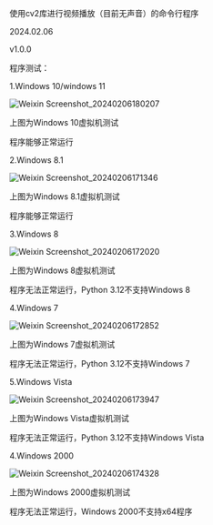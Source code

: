 使用cv2库进行视频播放（目前无声音）的命令行程序

2024.02.06

v1.0.0

程序测试：

1.Windows 10/windows 11

![Weixin Screenshot_20240206180207](https://github.com/HomoiNuo/PythonCode/assets/158718078/1971fa0a-6354-407a-ad31-c82031ecf7cb)

上图为Windows 10虚拟机测试

程序能够正常运行

2.Windows 8.1

![Weixin Screenshot_20240206171346](https://github.com/HomoiNuo/CPPCode/assets/158718078/d2b59235-eacf-4bb4-bf7d-aadb2bb0fe46)

上图为Windows 8.1虚拟机测试

程序能够正常运行

3.Windows 8

![Weixin Screenshot_20240206172020](https://github.com/HomoiNuo/CPPCode/assets/158718078/b9895c1d-cde0-4798-8fbf-afcebad7051a)

上图为Windows 8虚拟机测试

程序无法正常运行，Python 3.12不支持Windows 8

4.Windows 7

![Weixin Screenshot_20240206172852](https://github.com/HomoiNuo/CPPCode/assets/158718078/8a7a28ac-8b87-4ee0-a5ac-0d270670b80b)

上图为Windows 7虚拟机测试

程序无法正常运行，Python 3.12不支持Windows 7

5.Windows Vista

![Weixin Screenshot_20240206173947](https://github.com/HomoiNuo/PythonCode/assets/158718078/e82fcd4a-f93c-4f26-be7d-7d34f50ef8ce)

上图为Windows Vista虚拟机测试

程序无法正常运行，Python 3.12不支持Windows Vista

4.Windows 2000

![Weixin Screenshot_20240206174328](https://github.com/HomoiNuo/PythonCode/assets/158718078/5590ae68-08db-47c9-b134-88b7c2256940)

上图为Windows 2000虚拟机测试

程序无法正常运行，Windows 2000不支持x64程序
